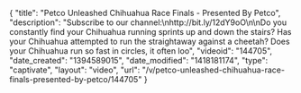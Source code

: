 {
    "title": "Petco Unleashed Chihuahua Race Finals - Presented By Petco",
    "description": "Subscribe to our channel:\nhttp:\/\/bit.ly\/12dY9oO\n\nDo you constantly find your Chihuahua running sprints up and down the stairs? Has your Chihuahua attempted to run the straightaway against a cheetah? Does your Chihuahua run so fast in circles, it often loo",
    "videoid": "144705",
    "date_created": "1394589015",
    "date_modified": "1418181174",
    "type": "captivate",
    "layout": "video",
    "url": "\/v\/petco-unleashed-chihuahua-race-finals-presented-by-petco\/144705"
}